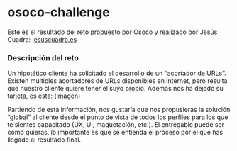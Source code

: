 # osoco-challenge
Este es el resultado del reto propuesto por Osoco y realizado por Jesús Cuadra: [jesuscuadra.es](http://jesuscuadra.es)

### Descripción del reto
Un hipotético cliente ha solicitado el desarrollo de un “acortador de URLs”. Existen múltiples acortadores de URLs disponibles en internet, pero resulta que nuestro cliente quiere tener el suyo propio. Además nos ha dejado su tarjeta, es esta: (imagen)

Partiendo de esta información, nos gustaría que nos propusieras la solución “global” al cliente desde el punto de vista de todos los perfiles para los que te sientes capacitado (UX, UI, maquetación, etc.). El entregable puede ser como quieras, lo importante es que se entienda el proceso por el que has llegado al resultado final.

